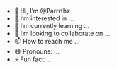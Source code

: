 - 👋 Hi, I’m @Parrrthz
- 👀 I’m interested in ...
- 🌱 I’m currently learning ...
- 💞️ I’m looking to collaborate on ...
- 📫 How to reach me ...
- 😄 Pronouns: ...
- ⚡ Fun fact: ...

<!---
Parrrthz/Parrrthz is a ✨ special ✨ repository because its `README.md` (this file) appears on your GitHub profile.
You can click the Preview link to take a look at your changes.
--->
